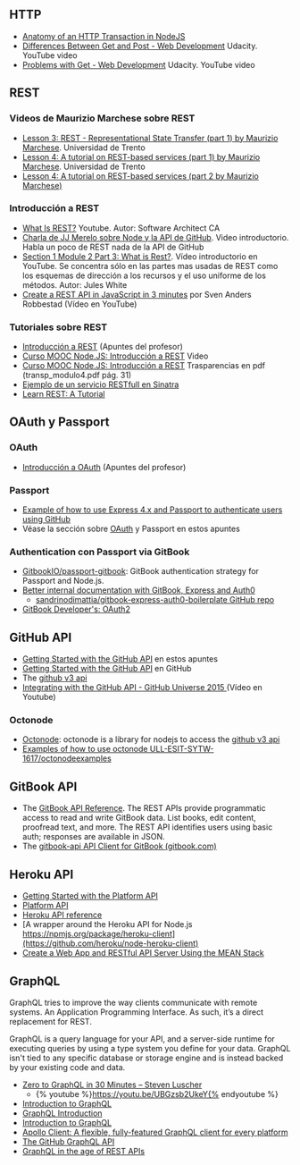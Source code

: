 ## HTTP

* [Anatomy of an HTTP Transaction in NodeJS](https://nodejs.org/en/docs/guides/anatomy-of-an-http-transaction/)
* [Differences Between Get and Post - Web Development](https://youtu.be/UObINRj2EGY) Udacity. YouTube video
* [Problems with Get - Web Development](https://youtu.be/cIliEo0zOwg) Udacity. YouTube video

## REST

### Videos de Maurizio Marchese sobre REST

* [Lesson 3: REST - Representational State Transfer (part 1) by Maurizio Marchese](https://youtu.be/6m71jmyO_cA). Universidad de Trento
* [Lesson 4: A tutorial on REST-based services (part 1) by Maurizio Marchese](https://youtu.be/ghQa2Zx1iYI). Universidad de Trento
* [Lesson 4: A tutorial on REST-based services (part 2 by Maurizio Marchese)](https://youtu.be/i3fwKhOL-dM)


### Introducción a REST
* [What Is REST?](https://youtu.be/LHJk_ISxHHc) Youtube. Autor: Software Architect CA
* [Charla de JJ Merelo sobre Node y la API de GitHub](https://youtu.be/P8nkBfysdZU). Video introductorio. Habla un poco de REST nada de la API de GitHub
* [Section 1 Module 2 Part 3: What is Rest?](https://youtu.be/e6h87rzeGJE). Vídeo introductorio en YouTube. Se concentra sólo en las partes mas usadas de REST como los esquemas de dirección a los recursos y el uso uniforme de los métodos. Autor: Jules White
* [Create a REST API in JavaScript in 3 minutes](https://youtu.be/ZHw-cA9U78g) por Sven Anders Robbestad (Vídeo en YouTube)

### Tutoriales sobre REST

* [Introducción a REST](http://crguezl.github.io/apuntes-ruby/node567.html) (Apuntes del profesor)
* [Curso MOOC Node.JS: Introducción a REST](https://youtu.be/YTiR8chQ3zY) Video
* [Curso MOOC Node.JS: Introducción a REST](restmiriadaX.pdf) Trasparencias en pdf (transp_modulo4.pdf pág. 31)
* [Ejemplo de un servicio RESTfull en Sinatra](http://crguezl.github.io/apuntes-ruby/node568.html)
* [Learn REST: A Tutorial](http://rest.elkstein.org/)

## OAuth y Passport

### OAuth

* [Introducción a OAuth](http://nereida.deioc.ull.es/~lpp/perlexamples/node773.html) (Apuntes del profesor)

### Passport

* [Example of how to use Express 4.x and Passport to authenticate users using GitHub](https://github.com/ULL-ESIT-SYTW-1617/express-4.x-github-example)
* Véase la sección sobre [OAuth](../authentication/README.md) y Passport en estos apuntes


### Authentication con Passport via GitBook

* [GitbookIO/passport-gitbook](https://github.com/GitbookIO/passport-gitbook): GitBook authentication strategy for Passport and Node.js.
* [Better internal documentation with GitBook, Express and Auth0](http://sandrinodimattia.net/better-internal-documentation-with-gitbook-express-and-auth0/)
  - [sandrinodimattia/gitbook-express-auth0-boilerplate GitHub repo](https://github.com/sandrinodimattia/gitbook-express-auth0-boilerplate)
* [GitBook Developer's: OAuth2](https://developer.gitbook.com/overview/oauth.html)

## GitHub API

* [Getting Started with the GitHub API](githubapitutorial.md) en estos apuntes
* [Getting Started with the GitHub API](https://developer.github.com/guides/getting-started/) en GitHub
* The [github v3 api](https://developer.github.com/)
* [Integrating with the GitHub API - GitHub Universe 2015
](https://youtu.be/x2fd8HHk5xM) (Vídeo en Youtube)

### Octonode

* [Octonode](https://github.com/pksunkara/octonode): octonode is a library for nodejs to access the [github v3 api](https://developer.github.com/)
* [Examples of how to use octonode ULL-ESIT-SYTW-1617/octonodeexamples](https://github.com/ULL-ESIT-SYTW-1617/octonodeexamples)

## GitBook API

* The [GitBook API Reference](https://developer.gitbook.com/).
The REST APIs provide programmatic access to read and write GitBook data. List books, edit content, proofread text, and more. The REST API identifies users using basic auth; responses are available in JSON.
* The [gitbook-api
API Client for GitBook
 (gitbook.com)](https://www.npmjs.com/package/gitbook-api)

## Heroku API

* [Getting Started with the Platform API](https://devcenter.heroku.com/articles/platform-api-quickstart)
* [Platform API](https://devcenter.heroku.com/categories/platform-api)
* [Heroku API reference](https://devcenter.heroku.com/articles/platform-api-reference)
* [A wrapper around the Heroku API for Node.js https://npmjs.org/package/heroku-client](https://github.com/heroku/node-heroku-client)
* [Create a Web App and RESTful API Server Using the MEAN Stack](https://devcenter.heroku.com/articles/mean-apps-restful-api)


## GraphQL

GraphQL tries to improve the way clients communicate with remote
systems. An Application Programming Interface. As such, it’s a
direct replacement for REST.

GraphQL is a query language for your API, and a server-side runtime
for executing queries by using a type system you define for your
data. GraphQL isn't tied to any specific database or storage engine
and is instead backed by your existing code and data.

* [Zero to GraphQL in 30 Minutes – Steven Luscher](https://youtu.be/UBGzsb2UkeY)
  - {% youtube %}https://youtu.be/UBGzsb2UkeY{% endyoutube %}
* [Introduction to GraphQL](http://graphql.org/learn/)
* [GraphQL Introduction](https://facebook.github.io/react/blog/2015/05/01/graphql-introduction.html?utm_source=tuicool)
* [Introduction to GraphQL](https://learngraphql.com/basics/introduction)
* [Apollo Client: A flexible, fully-featured GraphQL client for every platform](http://dev.apollodata.com/)
* [The GitHub GraphQL API](http://githubengineering.com/the-github-graphql-api/)
* [GraphQL in the age of REST APIs](https://medium.com/chute-engineering/graphql-in-the-age-of-rest-apis-b10f2bf09bba#.vhl63c56v)
